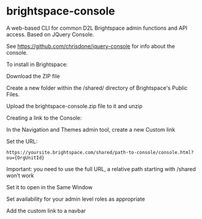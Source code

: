 # brightspace-console
A web-based CLI for common D2L Brightspace admin functions and API access. Based on JQuery Console.

See https://github.com/chrisdone/jquery-console for info about the console.

To install in Brightspace:

Download the ZIP file

Create a new folder within the /shared/ directory of Brightspace's Public Files.

Upload the brightspace-console.zip file to it and unzip



Creating a link to the Console:

In the Navigation and Themes admin tool, create a new Custom link

Set the URL:
```
https://yoursite.brightspace.com/shared/path-to-console/console.html?ou={OrgUnitId}
```
Important: you need to use the full URL, a relative path starting with /shared won’t work

Set it to open in the Same Window

Set availability for your admin level roles as appropriate

Add the custom link to a navbar
